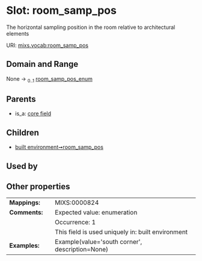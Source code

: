 
# Slot: room_samp_pos


The horizontal sampling position in the room relative to architectural elements

URI: [mixs.vocab:room_samp_pos](https://w3id.org/mixs/vocab/room_samp_pos)


## Domain and Range

None &#8594;  <sub>0..1</sub> [room_samp_pos_enum](room_samp_pos_enum.md)

## Parents

 *  is_a: [core field](core_field.md)

## Children

 *  [built environment➞room_samp_pos](built_environment_room_samp_pos.md)

## Used by


## Other properties

|  |  |  |
| --- | --- | --- |
| **Mappings:** | | MIXS:0000824 |
| **Comments:** | | Expected value: enumeration |
|  | | Occurrence: 1 |
|  | | This field is used uniquely in: built environment |
| **Examples:** | | Example(value='south corner', description=None) |

